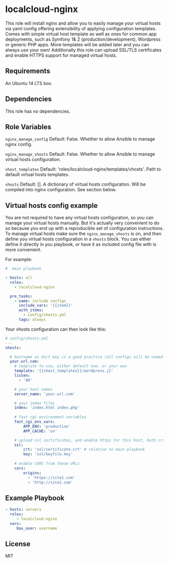 localcloud-nginx
=========

This role will install nginx and allow you to easily manage your virtual hosts via yaml config offering extensibility of applying configuration templates.
Comes with simple virtual host template as well as ones for common app deployments, such as Symfony 1& 2 (production/development), Wordpress or generic PHP apps. More templates will be added later and you can always use your own!
Additionally this role can upload SSL/TLS certificates and enable HTTPS support for managed virtual hosts.

Requirements
------------

An Ubuntu 14 LTS box.

Dependencies
------------

This role has no dependencies.

Role Variables
--------------

`nginx_manage_config`
Default: False. Whether to allow Ansible to manage nginx config.

`nginx_manage_vhosts`
Default: False.  Whether to allow Ansible to manage virtual hosts configuration.


`vhost_templates`
Default: 'roles/localcloud-nginx/templates/vhosts'. Path to default virtual hosts templates.

`vhosts`
Default: []. A dictionary of virtual hosts configuration. Will be compiled into nginx configuration. See section below.


Virtual hosts config example
----------------

You are not required to have any virtual hosts configuration, so you can manage your virtual hosts manually. But it's actually very convenient to do so because you end up with a reproducible set of configuration instructions.
To manage virtual hosts make sure the `nginx_manage_vhosts` is on, and then define you virtual hosts configuration in a `vhosts` block.
You can either define it directly in you playbook, or have it as included config file with is more convenient.

For example:
```yml
#  main playbook

- hosts: all
  roles:
    - localcloud-nginx

  pre_tasks:
    - name: include configs
      include_vars: '{{item}}'
      with_items:
        - config/vhosts.yml
      tags: always
```

Your vhosts configuration can then look like this:

```yml
# config/vhosts.yml
---
vhosts:

  # hostname as dict key is a good practice (all configs will be named based on this)
  your.url.com:
    # template to use, either default one, or your own
    template: '{{vhost_templates}}/wordpress.j2'
    listen:
      - '80'

    # your host names
    server_name: 'your.url.com'

    # your index files
    index: 'index.html index.php'
    
    # fast cgi environment variables
    fast_cgi_env_vars:
        APP_ENV: 'production'
        APP_CACHE: 'on'        

    # upload ssl certificates, and enable https for this host, both crt and key required
    ssl:
        crt: 'ssl/certificate.crt' # relative to main playbook
        key: 'ssl/keyfile.key'
        
    # enable CORS from these URLs
    cors:
        origins:
          - 'https://site1.com'
          - 'http://site2.com'
```


Example Playbook
----------------

```yml
- hosts: servers
  roles:
     - localcloud-nginx
  vars:
     box_user: username
```

License
-------

MIT
